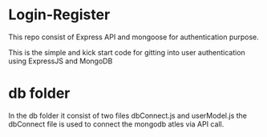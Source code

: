 # Login-Register
This repo consist of Express API and mongoose for authentication purpose.

This is the simple and kick start code for gitting into user authentication using
ExpressJS and MongoDB 

# db folder
In the db folder it consist of two files dbConnect.js and userModel.js the dbConnect file is 
used to connect the mongodb atles via API call.
